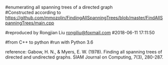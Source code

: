 #enumerating all spanning trees of a directed graph  
#Constructed according to https://github.com/mmozolin/FindingAllSpanningTrees/blob/master/FindAllSpanningTrees/main.cpp 

#reproduced by Rongjian Liu <rongjliu@foxmail.com>
#2018-06-11 17:11:50 
 
#from C++ to python
#run with Python 3.6

reference: Gabow, H. N., & Myers, E. W. (1978). Finding all spanning trees of directed and undirected graphs. SIAM Journal on Computing, 7(3), 280-287.
